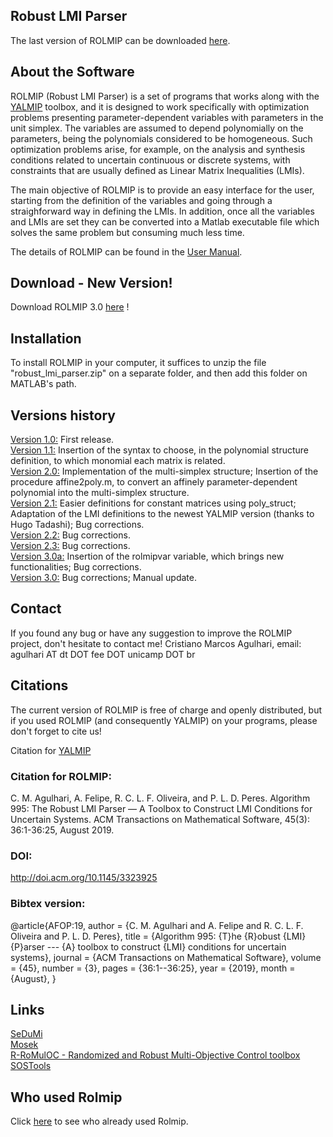 ## Robust LMI Parser

The last version of ROLMIP can be downloaded [here](https://github.com/rolmip/rolmip.github.io/raw/master/robust_lmi_parser.zip).



## About the Software

ROLMIP (Robust LMI Parser) is a set of programs that works along with the [YALMIP](https://yalmip.github.io) toolbox, and it is designed to work specifically with optimization problems presenting parameter-dependent variables with parameters in the unit simplex. The variables are assumed to depend polynomially on the parameters, being the polynomials considered to be homogeneous. Such optimization problems arise, for example, on the analysis and synthesis conditions related to uncertain continuous or discrete systems, with constraints that are usually defined as Linear Matrix Inequalities (LMIs).

The main objective of ROLMIP is to provide an easy interface for the user, starting from the definition of the variables and going through a straighforward way in defining the LMIs. In addition, once all the variables and LMIs are set they can be converted into a Matlab executable file which solves the same problem but consuming much less time.

The details of ROLMIP can be found in the [User Manual](https://github.com/rolmip/rolmip.github.io/raw/master/manual_rolmip.pdf).

## Download - New Version!

Download ROLMIP 3.0 [here](https://github.com/rolmip/rolmip.github.io/raw/master/robust_lmi_parser.zip) !

## Installation

To install ROLMIP in your computer, it suffices to unzip the file "robust_lmi_parser.zip" on a separate folder, and then add this folder on MATLAB's path.

## Versions history

[Version 1.0:](https://github.com/rolmip/rolmip.github.io/raw/master/robust_lmi_parser_version1_0.zip) First release.<br>
[Version 1.1:](https://github.com/rolmip/rolmip.github.io/raw/master/robust_lmi_parser_version1_1.zip) Insertion of the syntax to choose, in the polynomial structure definition, to which monomial each matrix is related.
<br>
[Version 2.0:](https://github.com/rolmip/rolmip.github.io/raw/master/robust_lmi_parser_version2_0.zip) Implementation of the multi-simplex structure; Insertion of the procedure affine2poly.m, to convert an affinely parameter-dependent polynomial into the multi-simplex structure.
<br>
[Version 2.1:](https://github.com/rolmip/rolmip.github.io/raw/master/robust_lmi_parser_version2_1.zip) Easier definitions for constant matrices using poly_struct; Adaptation of the LMI definitions to the newest YALMIP version (thanks to Hugo Tadashi); Bug corrections.
<br>
[Version 2.2:](https://github.com/rolmip/rolmip.github.io/raw/master/robust_lmi_parser_version2_2.zip) Bug corrections.
<br>
[Version 2.3:](https://github.com/rolmip/rolmip.github.io/raw/master/robust_lmi_parser_version2_3.zip) Bug corrections.
<br>
[Version 3.0a:](https://github.com/rolmip/rolmip.github.io/raw/master/robust_lmi_parser_version3_0a.zip) Insertion of the rolmipvar variable, which brings new functionalities; Bug corrections.
<br>
[Version 3.0:](https://github.com/rolmip/rolmip.github.io/raw/master/robust_lmi_parser.zip) Bug corrections; Manual update.

## Contact

If you found any bug or have any suggestion to improve the ROLMIP project, don't hesitate to contact me! Cristiano Marcos Agulhari, email: agulhari AT dt DOT fee DOT unicamp DOT br

## Citations

The current version of ROLMIP is free of charge and openly distributed, but if you used ROLMIP (and consequently YALMIP) on your programs, please don't forget to cite us!

Citation for [YALMIP](http://users.isy.liu.se/johanl/yalmip/pmwiki.php?n=Main.License)

### Citation for ROLMIP:

C. M. Agulhari, A. Felipe, R. C. L. F. Oliveira, and P. L. D. Peres. Algorithm 995: The Robust LMI Parser — A Toolbox to Construct LMI Conditions for Uncertain Systems. ACM Transactions on Mathematical Software, 45(3): 36:1-36:25, August 2019. 

### DOI:

http://doi.acm.org/10.1145/3323925

### Bibtex version:

@article{AFOP:19,
     author = {C. M. Agulhari and A. Felipe and R. C. L. F. Oliveira and
P. L. D. Peres},
     title = {Algorithm 995: {T}he {R}obust {LMI} {P}arser --- {A}
toolbox to construct {LMI} conditions for uncertain systems},
     journal = {ACM Transactions on Mathematical Software},
     volume = {45},
     number = {3},
     pages = {36:1--36:25},
     year  = {2019},
     month = {August},
}

## Links

[SeDuMi](http://sedumi.ie.lehigh.edu/)
<br>
[Mosek](https://www.mosek.com/)
<br>
[R-RoMulOC - Randomized and Robust Multi-Objective Control toolbox](http://homepages.laas.fr/peaucell/software.php#romuloc)
<br>
[SOSTools](http://www.cds.caltech.edu/sostools/)

## Who used Rolmip

Click [here](https://scholar.google.com.br/scholar?cites=4276252120509952426&as_sdt=2005&sciodt=0,5&hl=pt-BR) to see who already used Rolmip.
